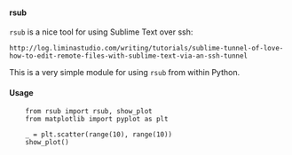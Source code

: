 #### rsub

`rsub` is a nice tool for using Sublime Text over ssh:

    http://log.liminastudio.com/writing/tutorials/sublime-tunnel-of-love-how-to-edit-remote-files-with-sublime-text-via-an-ssh-tunnel

This is a very simple module for using `rsub` from within Python.

#### Usage

```
    from rsub import rsub, show_plot
    from matplotlib import pyplot as plt

    _ = plt.scatter(range(10), range(10))
    show_plot()
```
